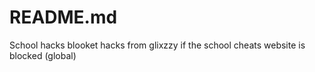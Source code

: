 # README.md
School hacks blooket hacks from glixzzy if the school cheats website is blocked (global)
